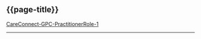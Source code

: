 ## {{page-title}}

<i class="fa fa-link"></i> [CareConnect-GPC-PractitionerRole-1](https://fhir.nhs.uk/STU3/StructureDefinition/CareConnect-GPC-PractitionerRole-1)

---